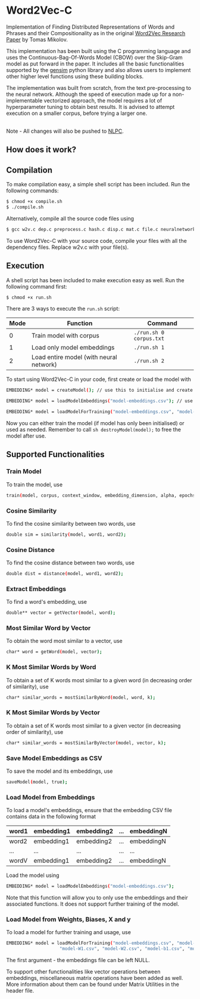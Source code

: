 # Word2Vec-C
Implementation of Finding Distributed Representations of Words and Phrases and their Compositionality as in the original [Word2Vec Research Paper](https://papers.nips.cc/paper/5021-distributed-representations-of-words-and-phrases-and-their-compositionality) by Tomas Mikolov.<br>

This implementation has been built using the C programming language and uses the Continuous-Bag-Of-Words Model (CBOW) over the Skip-Gram model as put forward in the paper. It includes all the basic functionalities supported by the [gensim](https://radimrehurek.com/gensim/models/word2vec.html) python library and also allows users to implement other higher level functions using these building blocks.<br>

The implementation was built from scratch, from the text pre-processing to the neural network. Although the speed of execution made up for a non-implementable vectorized approach, the model requires a lot of hyperparameter tuning to obtain best results. It is advised to attempt execution on a smaller corpus, before trying a larger one.<br><br>

Note - All changes will also be pushed to [NLPC](https://github.com/aditeyabaral/NLPC).

## How does it work?

## Compilation

To make compilation easy, a simple shell script has been included. Run the following commands:<br>
```sh
$ chmod +x compile.sh
$ ./compile.sh
```

Alternatively, compile all the source code files using <br>
```sh
$ gcc w2v.c dep.c preprocess.c hash.c disp.c mat.c file.c neuralnetwork.c func.c mem.c -lm
```

To use Word2Vec-C with your source code, compile your files with all the dependency files. Replace w2v.c with your file(s).

## Execution

A shell script has been included to make execution easy as well. Run the following command first: <br>
```sh
$ chmod +x run.sh
```
There are 3 ways to execute the ```run.sh``` script:

| Mode | Function                                | Command                     |
|------|-----------------------------------------|-----------------------------|
| 0    | Train model with corpus                 | ```./run.sh 0 corpus.txt``` |
| 1    | Load only model embeddings              | ```./run.sh 1```            |
| 2    | Load entire model (with neural network) | ```./run.sh 2```            |

To start using Word2Vec-C in your code, first create or load the model with

```sh
EMBEDDING* model = createModel(); // use this to initialise and create model
```
```sh
EMBEDDING* model = loadModelEmbeddings("model-embeddings.csv"); // use this load model embeddings
```
```sh
EMBEDDING* model = loadModelForTraining("model-embeddings.csv", "model-X.csv", "model-y.csv", "model-weights-w1.csv", "model-weights-w2.csv", "model-bias-b1.csv", "model-bias-b2.csv"); // use this to load the entire model
```
Now you can either train the model (if model has only been initialised) or used as needed. Remember to call ```sh destroyModel(model);``` to free the model after use.

## Supported Functionalities

### Train Model

To train the model, use
```sh
train(model, corpus, context_window, embedding_dimension, alpha, epochs, random_state, save_model_corpus);
```

### Cosine Similarity 
To find the cosine similarity between two words, use
```sh
double sim = similarity(model, word1, word2);
```
### Cosine Distance
To find the cosine distance between two words, use 
```sh
double dist = distance(model, word1, word2);
```
### Extract Embeddings 
To find a word's embedding, use
```sh
double** vector = getVector(model, word);
```
### Most Similar Word by Vector 
To obtain the word most similar to a vector, use
```sh
char* word = getWord(model, vector);
```
### K Most Similar Words by Word 
To obtain a set of K words most similar to a given word (in decreasing order of similarity), use
```sh
char* similar_words = mostSimilarByWord(model, word, k);
```
### K Most Similar Words by Vector
To obtain a set of K words most similar to a given vector (in decreasing order of similarity), use
```sh
char* similar_words = mostSimilarByVector(model, vector, k);
```

### Save Model Embeddings as CSV
To save the model and its embeddings, use
```sh
saveModel(model, true);
```

### Load Model from Embeddings
To load a model's embeddings, ensure that the embedding CSV file contains data in the following format

| word1 | embedding1 | embedding2 | ... | embeddingN |
|-------|------------|------------|-----|------------|
| word2 | embedding1 | embedding2 | ... | embeddingN |
| ...   | ...        | ...        | ... | ...        |
| wordV | embedding1 | embedding2 | ... | embeddingN |

Load the model using
```sh
EMBEDDING* model = loadModelEmbeddings("model-embeddings.csv");
```

Note that this function will allow you to only use the embeddings and their associated functions. It does not support further training of the model. 

### Load Model from Weights, Biases, X and y
To load a model for further training and usage, use 

```sh
EMBEDDING* model = loadModelForTraining("model-embeddings.csv", "model-X.csv", "model-y.csv", 
                    "model-W1.csv", "model-W2.csv", "model-b1.csv", "model-b2.csv");
```
The first argument - the embeddings file can be left NULL. 


To support other functionalities like vector operations between embeddings, miscellaneous matrix operations have been added as well. More information about them can be found under Matrix Utilities in the header file.
